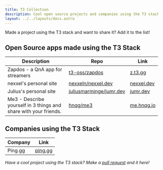 ```yaml
---
title: T3 Collection
description: Cool open source projects and companies using the T3 stack
layout: ../../layouts/docs.astro
---
```


Made a project using the T3 stack and want to share it? Add it to the list!

## Open Source apps made using the T3 Stack

| Description                                                      | Repo                                                                  | Link                             |
| ---------------------------------------------------------------- | --------------------------------------------------------------------- | -------------------------------- |
| Zapdos - a QnA app for streamers                                 | [t3-oss/zapdos](https://github.com/t3-oss/zapdos)                     | [z.t3.gg](https://z.t3.gg)       |
| nexxel's personal site                                           | [nexxeln/nexxel.dev](https://github.com/nexxeln/nexxel.dev)           | [nexxel.dev](https://nexxel.dev) |
| Julius's personal site                                           | [juliusmarminge/jumr.dev](https://github.com/juliusmarminge/jumr.dev) | [jumr.dev](https://jumr.dev)     |
| Me3 - Describe yourself in 3 things and share with your friends. | [hnqg/me3](https://github.com/hnqg/me3)                               | [me.hnqg.io](https://me.hnqg.io) |

## Companies using the T3 Stack

| Company | Link                       |
| ------- | -------------------------- |
| Ping.gg | [ping.gg](https://ping.gg) |

_Have a cool project using the T3 stack? Make a [pull request](https://github.com/t3-oss/create-t3-app/tree/main/www/src/pages/en/t3-collection.md) and it here!_

